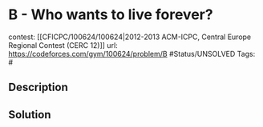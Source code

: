 # B - Who wants to live forever?

contest: [[CFICPC/100624/100624|2012-2013 ACM-ICPC, Central Europe Regional Contest (CERC 12)]]
url: https://codeforces.com/gym/100624/problem/B
#Status/UNSOLVED
Tags: #

## Description

## Solution

